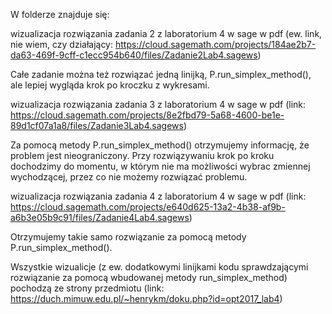 W folderze znajduje się:

wizualizacja rozwiązania zadania 2 z laboratorium 4 w sage w pdf (ew. link, nie wiem, czy działający: https://cloud.sagemath.com/projects/184ae2b7-da63-469f-9cff-c1ecc954b640/files/Zadanie2Lab4.sagews)

Całe zadanie można też rozwiązać jedną linijką, P.run_simplex_method(), ale lepiej wygląda krok po kroczku z wykresami.

wizualizacja rozwiązania zadania 3 z laboratorium 4 w sage w pdf (link: https://cloud.sagemath.com/projects/8e2fbd79-5a68-4600-be1e-89d1cf07a1a8/files/Zadanie3Lab4.sagews)

Za pomocą metody P.run_simplex_method() otrzymujemy informację, że problem jest nieograniczony. Przy rozwiązywaniu krok po kroku dochodzimy do momentu, w którym nie ma możliwości wybrac zmiennej wychodzącej, przez co nie możemy rozwiązać problemu.

wizualizacja rozwiązania zadania 4 z laboratorium 4 w sage w pdf (link: https://cloud.sagemath.com/projects/e640d625-13a2-4b38-af9b-a6b3e05b9c91/files/Zadanie4Lab4.sagews)

Otrzymujemy takie samo rozwiązanie za pomocą metody P.run_simplex_method(). 



Wszystkie wizualicje (z ew. dodatkowymi linijkami kodu sprawdzającymi rozwiązanie za pomocą wbudowanej metody run_simplex_method) pochodzą ze strony przedmiotu (link: https://duch.mimuw.edu.pl/~henrykm/doku.php?id=opt2017_lab4)
